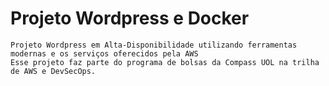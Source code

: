# Projeto Wordpress e Docker
    Projeto Wordpress em Alta-Disponibilidade utilizando ferramentas modernas e os serviços oferecidos pela AWS
    Esse projeto faz parte do programa de bolsas da Compass UOL na trilha de AWS e DevSecOps.

